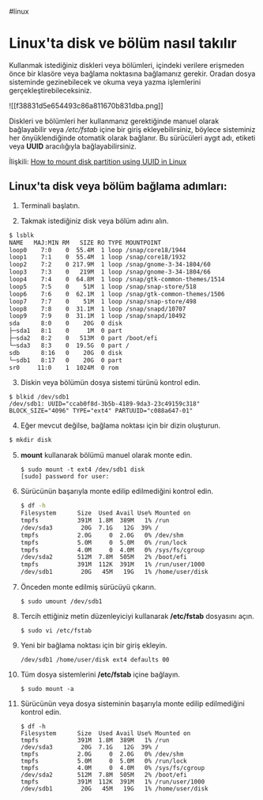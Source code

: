 #linux 

# Linux'ta disk ve bölüm nasıl takılır

Kullanmak istediğiniz diskleri veya bölümleri, içindeki verilere erişmeden önce bir klasöre veya bağlama noktasına bağlamanız gerekir. Oradan dosya sisteminde gezinebilecek ve okuma veya yazma işlemlerini gerçekleştirebileceksiniz.

![[f38831d5e654493c86a811670b831dba.png]]


Diskleri ve bölümleri her kullanmanız gerektiğinde manuel olarak bağlayabilir veya */etc/fstab* içine bir giriş ekleyebilirsiniz, böylece sisteminiz her önyüklendiğinde otomatik olarak bağlanır. Bu sürücüleri aygıt adı, etiketi veya **UUID** aracılığıyla bağlayabilirsiniz.

İlişkili: [How to mount disk partition using UUID in Linux](https://www.simplified.guide/linux/disk-mount-uuid "linux:disk-mount-uuid")

## Linux'ta disk veya bölüm bağlama adımları:

1.  Terminali başlatın.
    
2.  Takmak istediğiniz disk veya bölüm adını alın.
    
```bash
$ lsblk
NAME   MAJ:MIN RM   SIZE RO TYPE MOUNTPOINT
loop0    7:0    0  55.4M  1 loop /snap/core18/1944
loop1    7:1    0  55.4M  1 loop /snap/core18/1932
loop2    7:2    0 217.9M  1 loop /snap/gnome-3-34-1804/60
loop3    7:3    0   219M  1 loop /snap/gnome-3-34-1804/66
loop4    7:4    0  64.8M  1 loop /snap/gtk-common-themes/1514
loop5    7:5    0    51M  1 loop /snap/snap-store/518
loop6    7:6    0  62.1M  1 loop /snap/gtk-common-themes/1506
loop7    7:7    0    51M  1 loop /snap/snap-store/498
loop8    7:8    0  31.1M  1 loop /snap/snapd/10707
loop9    7:9    0  31.1M  1 loop /snap/snapd/10492
sda      8:0    0    20G  0 disk 
├─sda1   8:1    0     1M  0 part 
├─sda2   8:2    0   513M  0 part /boot/efi
└─sda3   8:3    0  19.5G  0 part /
sdb      8:16   0    20G  0 disk 
└─sdb1   8:17   0    20G  0 part 
sr0     11:0    1  1024M  0 rom
 ```
    
3.  Diskin veya bölümün dosya sistemi türünü kontrol edin.
    
```
$ blkid /dev/sdb1
/dev/sdb1: UUID="ccab0f8d-3b5b-4189-9da3-23c49159c318" BLOCK_SIZE="4096" TYPE="ext4" PARTUUID="c088a647-01"
```
    
4.  Eğer mevcut değilse, bağlama noktası için bir dizin oluşturun.
    
```bash
$ mkdir disk
```
    
5.  **mount** kullanarak bölümü manuel olarak monte edin.
    
    ```
    $ sudo mount -t ext4 /dev/sdb1 disk
    [sudo] password for user:
    ```
    
6.  Sürücünün başarıyla monte edilip edilmediğini kontrol edin.
    
    ```bash
    $ df -h
    Filesystem      Size  Used Avail Use% Mounted on
    tmpfs           391M  1.8M  389M   1% /run
    /dev/sda3        20G  7.1G   12G  39% /
    tmpfs           2.0G     0  2.0G   0% /dev/shm
    tmpfs           5.0M     0  5.0M   0% /run/lock
    tmpfs           4.0M     0  4.0M   0% /sys/fs/cgroup
    /dev/sda2       512M  7.8M  505M   2% /boot/efi
    tmpfs           391M  112K  391M   1% /run/user/1000
    /dev/sdb1        20G   45M   19G   1% /home/user/disk
    ```
    
7.  Önceden monte edilmiş sürücüyü çıkarın.
    
    ```
    $ sudo umount /dev/sdb1
    ```
    
8.  Tercih ettiğiniz metin düzenleyiciyi kullanarak **/etc/fstab** dosyasını açın.
    
    ```
    $ sudo vi /etc/fstab
    ```
    
9.  Yeni bir bağlama noktası için bir giriş ekleyin.
    
    ```
    /dev/sdb1 /home/user/disk ext4 defaults 00
    ```
    
10. Tüm dosya sistemlerini **/etc/fstab** içine bağlayın.
    
    ```
    $ sudo mount -a
    ```
    
11. Sürücünün veya dosya sisteminin başarıyla monte edilip edilmediğini kontrol edin.
    
    ```
    $ df -h
    Filesystem      Size  Used Avail Use% Mounted on
    tmpfs           391M  1.8M  389M   1% /run
    /dev/sda3        20G  7.1G   12G  39% /
    tmpfs           2.0G     0  2.0G   0% /dev/shm
    tmpfs           5.0M     0  5.0M   0% /run/lock
    tmpfs           4.0M     0  4.0M   0% /sys/fs/cgroup
    /dev/sda2       512M  7.8M  505M   2% /boot/efi
    tmpfs           391M  112K  391M   1% /run/user/1000
    /dev/sdb1        20G   45M   19G   1% /home/user/disk
    ```